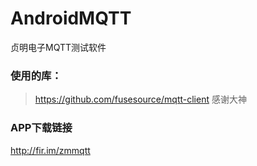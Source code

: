 # AndroidMQTT
贞明电子MQTT测试软件

### 使用的库：
>https://github.com/fusesource/mqtt-client 感谢大神

### APP下载链接

http://fir.im/zmmqtt


